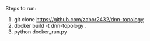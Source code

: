 Steps to run:

1. git clone https://github.com/zabor2432/dnn-topology
2. docker build -t dnn-topology .
3. python docker_run.py

